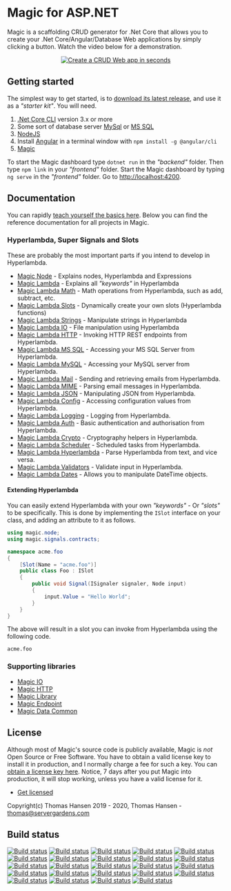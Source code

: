 
# Magic for ASP.NET

Magic is a scaffolding CRUD generator for .Net Core that allows you to create your .Net Core/Angular/Database Web
applications by simply clicking a button. Watch the video below for a demonstration.

<p align="center">
<a href="https://www.youtube.com/watch?v=8xO9H-2Fejc">
<img alt="Create a CRUD Web app in seconds" title="Create a CRUD Web app in seconds" src="https://servergardens.files.wordpress.com/2020/01/magic-video-screenshot.png" />
</a>
</p>

## Getting started

The simplest way to get started, is to [download its latest release](https://github.com/polterguy/magic/releases),
and use it as a _"starter kit"_. You will need.

1. [.Net Core CLI](https://dotnet.microsoft.com/download) version 3.x or more
2. Some sort of database server [MySql](https://dev.mysql.com/downloads/mysql/) or [MS SQL](https://www.microsoft.com/en-us/sql-server/sql-server-editions-express)
3. [NodeJS](https://nodejs.org/en/download/)
4. Install [Angular](https://angular.io/guide/setup-local) in a terminal window with `npm install -g @angular/cli`
5. [Magic](https://github.com/polterguy/magic/releases)

To start the Magic dashboard type `dotnet run` in the _"backend"_ folder. Then type `npm link` in your
_"frontend"_ folder. Start the Magic dashboard by typing `ng serve` in the _"frontend"_ folder. Go to
[http://localhost:4200](http://localhost:4200).

## Documentation

You can rapidly [teach yourself the basics here](https://polterguy.github.io).
Below you can find the reference documentation for all projects in Magic.

### Hyperlambda, Super Signals and Slots

These are probably the most important parts if you intend to develop in Hyperlambda.

* [Magic Node](https://github.com/polterguy/magic.node) - Explains nodes, Hyperlambda and Expressions
* [Magic Lambda](https://github.com/polterguy/magic.lambda) - Explains all _"keywords"_ in Hyperlambda
* [Magic Lambda Math](https://github.com/polterguy/magic.lambda.math) - Math operations from Hyperlambda, such as add, subtract, etc.
* [Magic Lambda Slots](https://github.com/polterguy/magic.lambda.slots) - Dynamically create your own slots (Hyperlambda functions)
* [Magic Lambda Strings](https://github.com/polterguy/magic.lambda.strings) - Manipulate strings in Hyperlambda
* [Magic Lambda IO](https://github.com/polterguy/magic.lambda.io) - File manipulation using Hyperlambda
* [Magic Lambda HTTP](https://github.com/polterguy/magic.lambda.http) - Invoking HTTP REST endpoints from Hyperlambda.
* [Magic Lambda MS SQL](https://github.com/polterguy/magic.lambda.mssql) - Accessing your MS SQL Server from Hyperlambda.
* [Magic Lambda MySQL](https://github.com/polterguy/magic.lambda.mysql) - Accessing your MySQL server from Hyperlambda.
* [Magic Lambda Mail](https://github.com/polterguy/magic.lambda.mail) - Sending and retrieving emails from Hyperlambda.
* [Magic Lambda MIME](https://github.com/polterguy/magic.lambda.mime) - Parsing email messages in Hyperlambda.
* [Magic Lambda JSON](https://github.com/polterguy/magic.lambda.json) - Manipulating JSON from Hyperlambda.
* [Magic Lambda Config](https://github.com/polterguy/magic.lambda.config) - Accessing configuration values from Hyperlambda.
* [Magic Lambda Logging](https://github.com/polterguy/magic.lambda.logging) - Logging from Hyperlambda.
* [Magic Lambda Auth](https://github.com/polterguy/magic.lambda.auth) - Basic authentication and authorisation from Hyperlambda.
* [Magic Lambda Crypto](https://github.com/polterguy/magic.lambda.crypto) - Cryptography helpers in Hyperlambda.
* [Magic Lambda Scheduler](https://github.com/polterguy/magic.lambda.scheduler) - Scheduled tasks from Hyperlambda.
* [Magic Lambda Hyperlambda](https://github.com/polterguy/magic.lambda.hyperlambda) - Parse Hyperlambda from text, and vice versa.
* [Magic Lambda Validators](https://github.com/polterguy/magic.lambda.validators) - Validate input in Hyperlambda.
* [Magic Lambda Dates](https://github.com/polterguy/magic.lambda.dates) - Allows you to manipulate DateTime objects.

#### Extending Hyperlambda

You can easily extend Hyperlambda with your own _"keywords"_ - Or _"slots"_ to be specifically. This is done by
implementing the `ISlot` interface on your class, and adding an attribute to it as follows.

```csharp
using magic.node;
using magic.signals.contracts;

namespace acme.foo
{
    [Slot(Name = "acme.foo")]
    public class Foo : ISlot
    {
        public void Signal(ISignaler signaler, Node input)
        {
            input.Value = "Hello World";
        }
    }
}
```

The above will result in a slot you can invoke from Hyperlambda using the following code.

```
acme.foo
```

### Supporting libraries

* [Magic IO](https://github.com/polterguy/magic.io)
* [Magic HTTP](https://github.com/polterguy/magic.http)
* [Magic Library](https://github.com/polterguy/magic.library)
* [Magic Endpoint](https://github.com/polterguy/magic.endpoint)
* [Magic Data Common](https://github.com/polterguy/magic.data.common)

## License

Although most of Magic's source code is publicly available, Magic is _not_ Open Source or Free Software.
You have to obtain a valid license key to install it in production, and I normally charge a fee for such a
key. You can [obtain a license key here](https://servergardens.com/buy/).
Notice, 7 days after you put Magic into production, it will stop working, unless you have a valid
license for it.

* [Get licensed](https://servergardens.com/buy/)

Copyright(c) Thomas Hansen 2019 - 2020, Thomas Hansen - thomas@servergardens.com

## Build status

[![Build status](https://travis-ci.org/polterguy/magic.svg?master)](https://travis-ci.org/polterguy/magic)
[![Build status](https://travis-ci.org/polterguy/magic.node.svg?master)](https://travis-ci.org/polterguy/magic.node)
[![Build status](https://travis-ci.org/polterguy/magic.library.svg?master)](https://travis-ci.org/polterguy/magic.library)
[![Build status](https://travis-ci.org/polterguy/magic.lambda.auth.svg?master)](https://travis-ci.org/polterguy/magic.lambda.auth)
[![Build status](https://travis-ci.org/polterguy/magic.lambda.strings.svg?master)](https://travis-ci.org/polterguy/magic.lambda.strings)
[![Build status](https://travis-ci.org/polterguy/magic.lambda.dates.svg?master)](https://travis-ci.org/polterguy/magic.lambda.dates)
[![Build status](https://travis-ci.org/polterguy/magic.lambda.slots.svg?master)](https://travis-ci.org/polterguy/magic.lambda.slots)
[![Build status](https://travis-ci.org/polterguy/magic.lambda.mysql.svg?master)](https://travis-ci.org/polterguy/magic.lambda.mysql)
[![Build status](https://travis-ci.org/polterguy/magic.lambda.mssql.svg?master)](https://travis-ci.org/polterguy/magic.lambda.mssql)
[![Build status](https://travis-ci.org/polterguy/magic.lambda.math.svg?master)](https://travis-ci.org/polterguy/magic.lambda.math)
[![Build status](https://travis-ci.org/polterguy/magic.lambda.logging.svg?master)](https://travis-ci.org/polterguy/magic.lambda.logging)
[![Build status](https://travis-ci.org/polterguy/magic.lambda.json.svg?master)](https://travis-ci.org/polterguy/magic.lambda.json)
[![Build status](https://travis-ci.org/polterguy/magic.lambda.io.svg?master)](https://travis-ci.org/polterguy/magic.lambda.io)
[![Build status](https://travis-ci.org/polterguy/magic.lambda.hyperlambda.svg?master)](https://travis-ci.org/polterguy/magic.lambda.hyperlambda)
[![Build status](https://travis-ci.org/polterguy/magic.lambda.http.svg?master)](https://travis-ci.org/polterguy/magic.lambda.http)
[![Build status](https://travis-ci.org/polterguy/magic.lambda.crypto.svg?master)](https://travis-ci.org/polterguy/magic.lambda.crypto)
[![Build status](https://travis-ci.org/polterguy/magic.lambda.config.svg?master)](https://travis-ci.org/polterguy/magic.lambda.config)
[![Build status](https://travis-ci.org/polterguy/magic.lambda.auth.svg?master)](https://travis-ci.org/polterguy/magic.lambda.auth)
[![Build status](https://travis-ci.org/polterguy/magic.lambda.svg?master)](https://travis-ci.org/polterguy/magic.lambda)
[![Build status](https://travis-ci.org/polterguy/magic.lambda.scheduler.svg?master)](https://travis-ci.org/polterguy/magic.lambda.scheduler)
[![Build status](https://travis-ci.org/polterguy/magic.io.svg?master)](https://travis-ci.org/polterguy/magic.io)
[![Build status](https://travis-ci.org/polterguy/magic.http.svg?master)](https://travis-ci.org/polterguy/magic.http)
[![Build status](https://travis-ci.org/polterguy/magic.endpoint.svg?master)](https://travis-ci.org/polterguy/magic.endpoint)
[![Build status](https://travis-ci.org/polterguy/magic.data.common.svg?master)](https://travis-ci.org/polterguy/magic.data.common)

